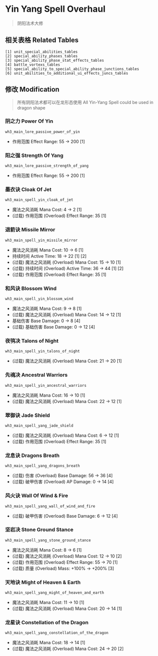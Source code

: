 # Yin Yang Spell Overhaul

> 阴阳法术大修

## 相关表格 Related Tables

```text
[1] unit_special_abilities_tables
[2] special_ability_phases_tables
[3] special_ability_phase_stat_effects_tables
[4] battle_vortexs_tables
[5] special_ability_to_special_ability_phase_junctions_tables
[6] unit_abilities_to_additional_ui_effects_juncs_tables
```

## 修改 Modification

> 所有阴阳法术都可以在龙形态使用
> All Yin-Yang Spell could be used in dragon shape

### 阴之力 Power Of Yin

`wh3_main_lore_passive_power_of_yin`

* 作用范围 Effect Range: 55 -> 200 [1]

### 阳之强 Strength Of Yang

`wh3_main_lore_passive_strength_of_yang`

* 作用范围 Effect Range: 55 -> 200 [1]

### 墨衣诀 Cloak Of Jet

`wh3_main_spell_yin_cloak_of_jet`

* 魔法之风消耗 Mana Cost: 4 -> 2 [1]
* (过载) 作用范围 (Overload) Effect Range: 35 [1]

### 退箭诀 Missile Mirror

`wh3_main_spell_yin_missile_mirror`

* 魔法之风消耗 Mana Cost: 10 -> 6 [1]
* 持续时间 Active Time: 18 -> 22 [1] [2]
* (过载) 魔法之风消耗 (Overload) Mana Cost: 15 -> 10 [1]
* (过载) 持续时间 (Overload) Active Time: 36 -> 44 [1] [2]
* (过载) 作用范围 (Overload) Effect Range: 35 [1]

### 和风诀 Blossom Wind

`wh3_main_spell_yin_blossom_wind`

* 魔法之风消耗 Mana Cost: 9 -> 8 [1]
* (过载) 魔法之风消耗 (Overload) Mana Cost: 14 -> 12 [1]
* 基础伤害 Base Damage: 0 -> 8 [4]
* (过载) 基础伤害 Base Damage: 0 -> 12 [4]

### 夜鸮决 Talons of Night

`wh3_main_spell_yin_talons_of_night`

* (过载) 魔法之风消耗 (Overload) Mana Cost: 21 -> 20 [1]

### 先魂决 Ancestral Warriors

`wh3_main_spell_yin_ancestral_warriors`

* 魔法之风消耗 Mana Cost: 16 -> 10 [1]
* (过载) 魔法之风消耗 (Overload) Mana Cost: 22 -> 12 [1]

### 翠御诀 Jade Shield

`wh3_main_spell_yang_jade_shield`

* (过载) 魔法之风消耗 (Overload) Mana Cost: 6 -> 12 [1]
* (过载) 作用范围 (Overload) Effect Range: 35 [1]

### 龙息诀 Dragons Breath

`wh3_main_spell_yang_dragons_breath`

* (过载) 伤害 (Overload) Base Damage: 56 -> 36 [4]
* (过载) 破甲伤害 (Overload) AP Damage: 0 -> 14 [4]

### 风火诀 Wall Of Wind & Fire

`wh3_main_spell_yang_wall_of_wind_and_fire`

* (过载) 破甲伤害 (Overload) Base Damage: 6 -> 12 [4]

### 坚岩决 Stone Ground Stance

`wh3_main_spell_yang_stone_ground_stance`

* 魔法之风消耗 Mana Cost: 8 -> 6 [1]
* (过载) 魔法之风消耗 (Overload) Mana Cost: 12 -> 10 [2]
* (过载) 作用范围 (Overload) Effect Range: 55 -> 70 [1]
* (过载) 质量 (Overload) Mass: +100% -> +200% [3]

### 天地诀 Might of Heaven & Earth

`wh3_main_spell_yang_might_of_heaven_and_earth`

* 魔法之风消耗 Mana Cost: 11 -> 10 [1]
* (过载) 魔法之风消耗 (Overload) Mana Cost: 20 -> 14 [1]

### 龙星诀 Constellation of the Dragon

`wh3_main_spell_yang_constellation_of_the_dragon`

* 魔法之风消耗 Mana Cost: 18 -> 14 [1]
* (过载) 魔法之风消耗 (Overload) Mana Cost: 24 -> 20 [2]
